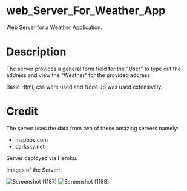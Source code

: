 # web_Server_For_Weather_App
Web Server for a Weather Application.

# Description
The server provides a general form field for the "User" to type out the address and view the "Weather" for the provided address.

Basic Html, css were used and Node JS was used extensively.

# Credit
The server uses the data from two of these amazing servers namely:
- mapbox.com
- darksky.net

Server deployed via Heroku.

Images of the Server:

![Screenshot (1187)](https://user-images.githubusercontent.com/71975382/131537671-9b646297-f6fd-4cbf-871c-48ed34c36255.png)
![Screenshot (1188)](https://user-images.githubusercontent.com/71975382/131537681-9225945e-d997-4985-81b8-0d3be6be25b6.png)

